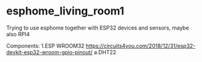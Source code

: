 # esphome_living_room1
Trying to use esphome together with ESP32 devices and sensors, maybe also RPI4

Components:
1.ESP WROOM32 https://circuits4you.com/2018/12/31/esp32-devkit-esp32-wroom-gpio-pinout/
  a.DHT22
